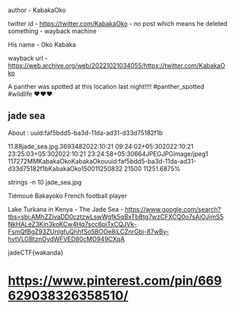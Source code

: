 author - KabakaOko

twitter id - https://twitter.com/KabakaOko - no post which means he deleted something - wayback machine

His name - Oko Kabaka

wayback url - https://web.archive.org/web/20221021034055/https://twitter.com/KabakaOko

A panther was spotted at this location last night!!!!
#panther_spotted #wildlife
♥️♥️♥️

## jade sea 

About : uuid:faf5bdd5-ba3d-11da-ad31-d33d75182f1b


11.88jade_sea.jpg.3693482022:10:21 09:24:02+05:302022:10:21 23:25:03+05:302022:10:21 23:24:58+05:30664JPEGJPGimage/jpeg1 117272MMKabakaOkoKabakaOkouuid:faf5bdd5-ba3d-11da-ad31-d33d75182f1bKabakaOko150011250832 21500 11251.6875%

strings -n 10 jade_sea.jpg
<?xpacket begin='
' id='W5M0MpCehiHzreSzNTczkc9d'?>




Tiémoué Bakayoko
French football player



Lake Turkana in Kenya - The Jade Sea - https://www.google.com/search?tbs=sbi:AMhZZivaDD0cztzwLswWgfk5qBxTbBtg7wzCFXCQ0o7sAiOJjmS5NkHALeZ3Kin3koKCw4Hq7scc6piTxCQJVk-FsmQfBgZ93ZUnIgfuQhhfSo5BOOe8jLCZnrGbj-87wBy-hvtVLGBtznOydWFVED80cMO949CXqA





jadeCTF{wakanda}

# https://www.pinterest.com/pin/669629038326358510/
